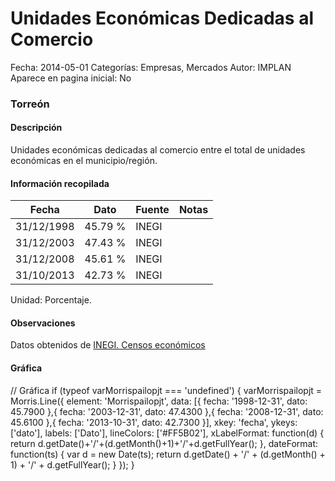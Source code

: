 Unidades Económicas Dedicadas al Comercio
=====

Fecha: 2014-05-01
Categorías: Empresas, Mercados
Autor: IMPLAN
Aparece en pagina inicial: No

### Torreón

#### Descripción

Unidades económicas dedicadas al comercio entre el total de unidades económicas en el municipio/región.

<!-- break -->

#### Información recopilada

<table class="table table-hover table-bordered matriz">
  <thead>
    <tr><th>Fecha</th><th>Dato</th><th>Fuente</th><th>Notas</th></tr>
  </thead>
  <tbody>
    <tr><td class="centrado">31/12/1998</td><td class="derecha">45.79 %</td><td>INEGI</td><td></td></tr>
    <tr><td class="centrado">31/12/2003</td><td class="derecha">47.43 %</td><td>INEGI</td><td></td></tr>
    <tr><td class="centrado">31/12/2008</td><td class="derecha">45.61 %</td><td>INEGI</td><td></td></tr>
    <tr><td class="centrado">31/10/2013</td><td class="derecha">42.73 %</td><td>INEGI</td><td></td></tr>
  </tbody>
</table>

Unidad: Porcentaje.

#### Observaciones

Datos obtenidos de [INEGI. Censos económicos](http://www3.inegi.org.mx/sistemas/saic/)

#### Gráfica

<div id="Morrispailopjt" class="grafica"></div>
  // Gráfica
  if (typeof varMorrispailopjt === 'undefined') {
    varMorrispailopjt = Morris.Line({
      element: 'Morrispailopjt',
      data: [{ fecha: '1998-12-31', dato: 45.7900 },{ fecha: '2003-12-31', dato: 47.4300 },{ fecha: '2008-12-31', dato: 45.6100 },{ fecha: '2013-10-31', dato: 42.7300 }],
      xkey: 'fecha',
      ykeys: ['dato'],
      labels: ['Dato'],
      lineColors: ['#FF5B02'],
      xLabelFormat: function(d) { return d.getDate()+'/'+(d.getMonth()+1)+'/'+d.getFullYear(); },
      dateFormat: function(ts) { var d = new Date(ts); return d.getDate() + '/' + (d.getMonth() + 1) + '/' + d.getFullYear(); }
    });
  }
